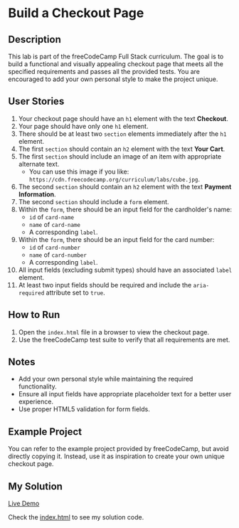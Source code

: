 # Build a Checkout Page

## Description

This lab is part of the freeCodeCamp Full Stack curriculum. The goal is to build a functional and visually appealing checkout page that meets all the specified requirements and passes all the provided tests. You are encouraged to add your own personal style to make the project unique.

## User Stories

1. Your checkout page should have an `h1` element with the text **Checkout**.
2. Your page should have only one `h1` element.
3. There should be at least two `section` elements immediately after the `h1` element.
4. The first `section` should contain an `h2` element with the text **Your Cart**.
5. The first `section` should include an image of an item with appropriate alternate text.
   - You can use this image if you like: `https://cdn.freecodecamp.org/curriculum/labs/cube.jpg`.
6. The second `section` should contain an `h2` element with the text **Payment Information**.
7. The second `section` should include a `form` element.
8. Within the `form`, there should be an input field for the cardholder's name:
   - `id` of `card-name`
   - `name` of `card-name`
   - A corresponding `label`.
9. Within the `form`, there should be an input field for the card number:
   - `id` of `card-number`
   - `name` of `card-number`
   - A corresponding `label`.
10. All input fields (excluding submit types) should have an associated `label` element.
11. At least two input fields should be required and include the `aria-required` attribute set to `true`.

## How to Run

1. Open the `index.html` file in a browser to view the checkout page.
2. Use the freeCodeCamp test suite to verify that all requirements are met.

## Notes

- Add your own personal style while maintaining the required functionality.
- Ensure all input fields have appropriate placeholder text for a better user experience.
- Use proper HTML5 validation for form fields.

## Example Project

You can refer to the example project provided by freeCodeCamp, but avoid directly copying it. Instead, use it as inspiration to create your own unique checkout page.

## My Solution

[Live Demo](https://mbahomaid.github.io/freeCodeCamp-labs/1-html/7-checkout-page/)

Check the [index.html](https://github.com/mbahomaid/freeCodeCamp-labs/blob/main/1-html/7-checkout-page/index.html) to see my solution code.
